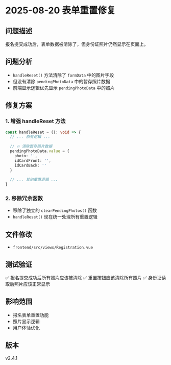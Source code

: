 # 2025-08-20 表单重置修复

## 问题描述
报名提交成功后，表单数据被清除了，但身份证照片仍然显示在页面上。

## 问题分析
- `handleReset()` 方法清除了 `formData` 中的图片字段
- 但没有清除 `pendingPhotoData` 中的暂存照片数据
- 前端显示逻辑优先显示 `pendingPhotoData` 中的照片

## 修复方案

### 1. 增强 handleReset 方法
```typescript
const handleReset = (): void => {
  // ... 原有逻辑 ...
  
  // 🔥 清除暂存照片数据
  pendingPhotoData.value = {
    photo: '',
    idCardFront: '',
    idCardBack: ''
  }
  
  // ... 其他重置逻辑 ...
}
```

### 2. 移除冗余函数
- 移除了独立的 `clearPendingPhotos()` 函数
- `handleReset()` 现在统一处理所有重置逻辑

## 文件修改
- `frontend/src/views/Registration.vue`

## 测试验证
✅ 报名提交成功后所有照片应该被清除
✅ 重置按钮应该清除所有照片
✅ 身份证读取后照片应该正常显示

## 影响范围
- 报名表单重置功能
- 照片显示逻辑
- 用户体验优化

## 版本
v2.4.1
